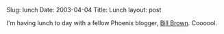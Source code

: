 Slug: lunch
Date: 2003-04-04
Title: Lunch
layout: post

I&#39;m having lunch to day with a fellow Phoenix blogger, <a href="http://www.bbrown.info/blogs/bblog/">Bill Brown</a>. Coooool.
